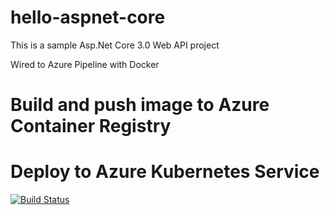 # hello-aspnet-core
This is a sample Asp.Net Core 3.0 Web API project

Wired to Azure Pipeline with Docker
# Build and push image to Azure Container Registry
# Deploy to Azure Kubernetes Service

[![Build Status](https://dev.azure.com/khairulanwarmohdraya/hello-aspnetcore/_apis/build/status/khairulanwar-mohdraya.hello-aspnetcore?branchName=main)](https://dev.azure.com/khairulanwarmohdraya/hello-aspnetcore/_build/latest?definitionId=1&branchName=main)
